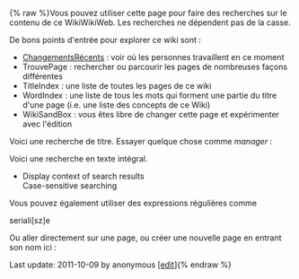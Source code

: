 {% raw %}Vous pouvez utiliser cette page pour faire des recherches sur le contenu
de ce WikiWikiWeb. Les recherches ne dépendent pas de la
casse.

De bons points d'entrée pour explorer ce wiki sont :

- [ChangementsRécents](/ChangementsR%C3%A9cents) : voir où les
personnes travaillent en ce moment
- TrouvePage : rechercher ou parcourir les pages de nombreuses façons
différentes
- TitleIndex : une liste de toutes les pages de ce wiki
- WordIndex : une liste de tous les mots qui forment une
partie du titre d'une page (i.e. une liste des concepts de ce Wiki)
- WikiSandBox : vous êtes libre de changer cette page
et expérimenter avec l'édition

Voici une recherche de titre. Essayer quelque chose comme *manager* :


Voici une recherche en texte intégral.

- Display context of search results\
Case-sensitive searching

Vous pouvez également utiliser des expressions régulières comme

seriali\[sz\]e

Ou aller directement sur une page, ou créer une nouvelle page en entrant
son nom ici :


Last update: 2011-10-09 by anonymous [[edit](https://github.com/delph-in/docs/wiki/TrouvePage/_edit)]{% endraw %}